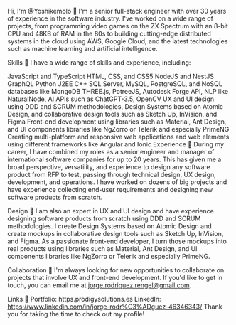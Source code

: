 Hi, I'm @Yoshikemolo 👋
I'm a senior full-stack engineer with over 30 years of experience in the software industry. I've worked on a wide range of projects, from programming video games on the ZX Spectrum with an 8-bit CPU and 48KB of RAM in the 80s to building cutting-edge distributed systems in the cloud using AWS, Google Cloud, and the latest technologies such as machine learning and artificial intelligence.

Skills 🌱
I have a wide range of skills and experience, including:

JavaScript and TypeScript
HTML, CSS, and CSS5
NodeJS and NestJS
GraphQL
Python
J2EE
C++
SQL Server, MySQL, PostgreSQL, and NoSQL databases like MongoDB
THREE.js, PotreeJS, Autodesk Forge API, NLP like NaturalNode, AI APIs such as ChatGPT-3.5, OpenCV
UX and UI design using DDD and SCRUM methodologies, Design Systems based on Atomic Design, and collaborative design tools such as Sketch Up, InVision, and Figma
Front-end development using libraries such as Material, Ant Design, and UI components libraries like NgZorro or Telerik and especially PrimeNG
Creating multi-platform and responsive web applications and web elements using different frameworks like Angular and Ionic
Experience 🚀
During my career, I have combined my roles as a senior engineer and manager of international software companies for up to 20 years. This has given me a broad perspective, versatility, and experience to design any software product from RFP to test, passing through technical design, UX design, development, and operations. I have worked on dozens of big projects and have experience collecting end-user requirements and designing new software products from scratch.

Design 🎨
I am also an expert in UX and UI design and have experience designing software products from scratch using DDD and SCRUM methodologies. I create Design Systems based on Atomic Design and create mockups in collaborative design tools such as Sketch Up, InVision, and Figma. As a passionate front-end developer, I turn those mockups into real products using libraries such as Material, Ant Design, and UI components libraries like NgZorro or Telerik and especially PrimeNG.

Collaboration 👀
I'm always looking for new opportunities to collaborate on projects that involve UX and front-end development. If you'd like to get in touch, you can email me at jorge.rodriguez.rengel@gmail.com.

Links 🔗
Portfolio: https.prodigysolutions.es
LinkedIn: https://www.linkedin.com/in/jorge-rodr%C3%ADguez-46346343/
Thank you for taking the time to check out my profile!
